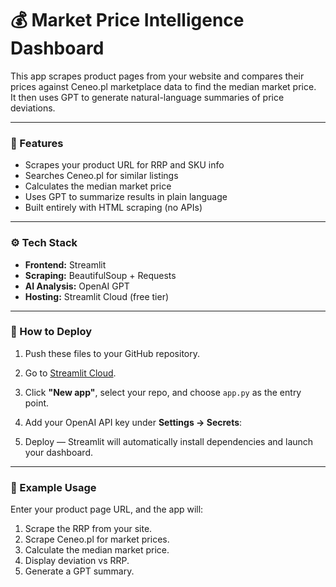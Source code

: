 # 💰 Market Price Intelligence Dashboard

This app scrapes product pages from your website and compares their prices against Ceneo.pl marketplace data to find the median market price.  
It then uses GPT to generate natural-language summaries of price deviations.

---

### 🧩 Features
- Scrapes your product URL for RRP and SKU info
- Searches Ceneo.pl for similar listings
- Calculates the median market price
- Uses GPT to summarize results in plain language
- Built entirely with HTML scraping (no APIs)

---

### ⚙️ Tech Stack
- **Frontend:** Streamlit
- **Scraping:** BeautifulSoup + Requests
- **AI Analysis:** OpenAI GPT
- **Hosting:** Streamlit Cloud (free tier)

---

### 🚀 How to Deploy
1. Push these files to your GitHub repository.
2. Go to [Streamlit Cloud](https://share.streamlit.io/).
3. Click **"New app"**, select your repo, and choose `app.py` as the entry point.
4. Add your OpenAI API key under **Settings → Secrets**:

5. Deploy — Streamlit will automatically install dependencies and launch your dashboard.

---

### 🧠 Example Usage
Enter your product page URL, and the app will:
1. Scrape the RRP from your site.
2. Scrape Ceneo.pl for market prices.
3. Calculate the median market price.
4. Display deviation vs RRP.
5. Generate a GPT summary.

